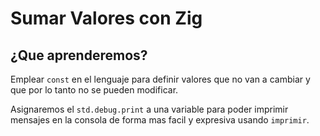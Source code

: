 # Sumar Valores con Zig

## ¿Que aprenderemos?

Emplear `const` en el lenguaje para definir valores que no van a cambiar y que por lo tanto no se pueden modificar.

Asignaremos el `std.debug.print` a una variable para poder imprimir mensajes en la consola de forma mas facil y expresiva usando `imprimir`.
